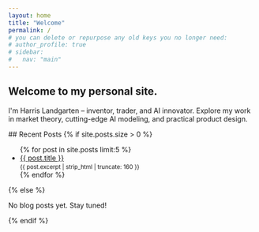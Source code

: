 ```yaml
---
layout: home
title: "Welcome"
permalink: /
# you can delete or repurpose any old keys you no longer need:
# author_profile: true
# sidebar:
#   nav: "main"
---
```


<section class="hero">
  <h1>Welcome to my personal site.</h1>
  <p>I'm Harris Landgarten – inventor, trader, and AI innovator.  
     Explore my work in market theory, cutting-edge AI modeling, and practical product design.</p>
</section>

<section class="recent-posts">
  <div markdown=1>
  ## Recent Posts
  {% if site.posts.size > 0 %}
    <ul>
      {% for post in site.posts limit:5 %}
        <li>
          <a href="{{ post.url | relative_url }}">{{ post.title }}</a><br/>
          <small>{{ post.excerpt | strip_html | truncate: 160 }}</small>
        </li>
      {% endfor %}
    </ul>
  {% else %}
    <p>No blog posts yet. Stay tuned!</p>
  {% endif %}
  </div>
</section>

